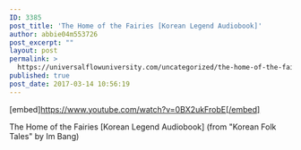 ```yaml
---
ID: 3385
post_title: 'The Home of the Fairies [Korean Legend Audiobook]'
author: abbie04m553726
post_excerpt: ""
layout: post
permalink: >
  https://universalflowuniversity.com/uncategorized/the-home-of-the-fairies-korean-legend-audiobook/
published: true
post_date: 2017-03-14 10:56:19
---
```

[embed]https://www.youtube.com/watch?v=0BX2ukFrobE[/embed]<br>
<p>The Home of the Fairies [Korean Legend Audiobook] (from "Korean Folk Tales" by Im Bang)</p>